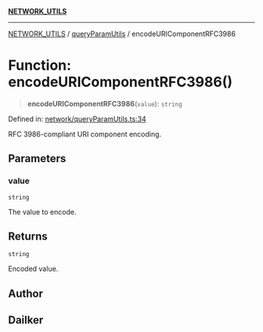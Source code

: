 [**NETWORK_UTILS**](../../README.md)

***

[NETWORK_UTILS](../../README.md) / [queryParamUtils](../README.md) / encodeURIComponentRFC3986

# Function: encodeURIComponentRFC3986()

> **encodeURIComponentRFC3986**(`value`): `string`

Defined in: [network/queryParamUtils.ts:34](https://github.com/dailker/everyutil/blob/26e2bb73429918cf0d08899e9efd90b82a42c92e/src/network/queryParamUtils.ts#L34)

RFC 3986-compliant URI component encoding.

## Parameters

### value

`string`

The value to encode.

## Returns

`string`

Encoded value.

## Author

## Dailker
